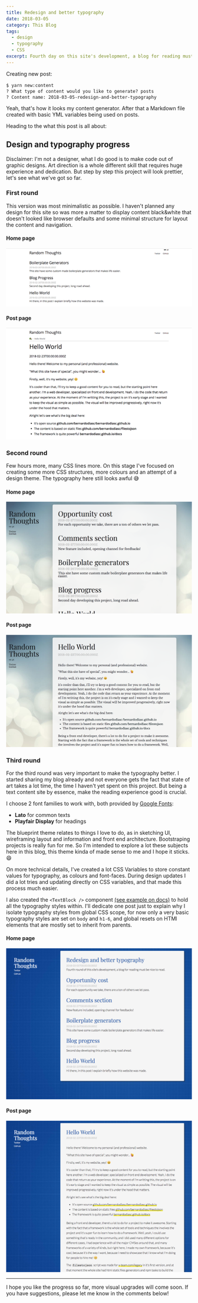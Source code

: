```yaml
---
title: Redesign and better typography
date: 2018-03-05
category: This Blog
tags:
  - design
  - typography
  - CSS
excerpt: Fourth day on this site's development, a blog for reading must be nice to read.
---
```


Creating new post:

```
$ yarn new:content
? What type of content would you like to generate? posts
? Content name: 2018-03-05-redesign-and-better-typography
```

Yeah, that's how it looks my content generator. After that a Markdown file created with basic YML variables being used on posts.

Heading to the what this post is all about:

## Design and typography progress

Disclaimer: I'm not a designer, what I do good is to make code out of graphic designs. Art direction is a whole different skill that requires huge experience and dedication. But step by step this project will look prettier, let's see what we've got so far.

### First round

This version was most minimalistic as possible. I haven't planned any design for this site so was more a matter to display content black&white that doesn't looked like browser defaults and some minimal structure for layout the content and navigation.

#### Home page

<a href="/content/posts/2018-03-05-redesign-and-better-typography/design-round1-home.png" target="_blank" rel="noopener noreferrer">
  <img alt="" src="/content/posts/2018-03-05-redesign-and-better-typography/design-round1-home.png" />
</a>

#### Post page

<a href="/content/posts/2018-03-05-redesign-and-better-typography/design-round1-post.png" target="_blank" rel="noopener noreferrer">
  <img alt="" src="/content/posts/2018-03-05-redesign-and-better-typography/design-round1-post.png" />
</a>

### Second round

Few hours more, many CSS lines more. On this stage I've focused on creating some more CSS structures, more colours and an attempt of a design theme. The typography here still looks awful 😅

#### Home page

<a href="/content/posts/2018-03-05-redesign-and-better-typography/design-round2-home.png" target="_blank" rel="noopener noreferrer">
  <img alt="" src="/content/posts/2018-03-05-redesign-and-better-typography/design-round2-home.png" />
</a>

#### Post page

<a href="/content/posts/2018-03-05-redesign-and-better-typography/design-round2-post.png" target="_blank" rel="noopener noreferrer">
  <img alt="" src="/content/posts/2018-03-05-redesign-and-better-typography/design-round2-post.png" />
</a>

### Third round

For the third round was very important to make the typography better. I started sharing my blog already and not everyone gets the fact that state of art takes a lot time, the time I haven't yet spent on this project. But being a text content site by essence, make the reading experience good is crucial.

I choose 2 font families to work with, both provided by [Google Fonts](https://fonts.google.com/):

- **Lato** for common texts
- **Playfair Display** for headings

The blueprint theme relates to things I love to do, as in sketching UI, wireframing layout and information and front end architecture. Bootstraping projects is really fun for me. So I'm intended to explore a lot these subjects here in this blog, this theme kinda of made sense to me and I hope it sticks. 😄

On more technical details, I've created a lot CSS Variables to store constant values for typography, as colours and font-faces. During design updates I did a lot tries and updating directly on CSS variables, and that made this process much easier.

I also created the `<TextBlock />` component [(see example on docs)](https://bernardodiasc.github.io/docs/?selectedKind=Displays%2FTextBlock&selectedStory=Example) to hold all the typography styles within. I'll dedicate one post just to explain why I isolate typography styles from global CSS scope, for now only a very basic typography styles are set on `body` and `h1-6`, and global resets on HTMl elements that are mostly set to inherit from parents.

#### Home page

<a href="/content/posts/2018-03-05-redesign-and-better-typography/design-round3-home.png" target="_blank" rel="noopener noreferrer">
  <img alt="" src="/content/posts/2018-03-05-redesign-and-better-typography/design-round3-home.png" />
</a>

#### Post page

<a href="/content/posts/2018-03-05-redesign-and-better-typography/design-round3-post.png" target="_blank" rel="noopener noreferrer">
  <img alt="" src="/content/posts/2018-03-05-redesign-and-better-typography/design-round3-post.png" />
</a>

---

I hope you like the progress so far, more visual upgrades will come soon. If you have suggestions, please let me know in the comments below!
